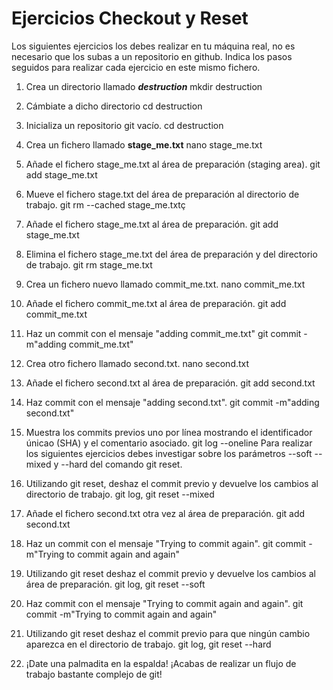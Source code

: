 # Ejercicios Checkout y Reset

Los siguientes ejercicios los debes realizar en tu máquina real, no es necesario que los subas a un repositorio en github. Indica los pasos seguidos para realizar cada ejercicio en este mismo fichero.

1. Crea un directorio llamado _**destruction**_
mkdir destruction
2. Cámbiate a dicho directorio
cd destruction
3. Inicializa un repositorio git vacío.
cd destruction
4. Crea un fichero llamado **stage_me.txt**
nano stage_me.txt
5. Añade el fichero stage_me.txt al área de preparación (staging area).
git add stage_me.txt
6. Mueve el fichero stage.txt del área de preparación al directorio de trabajo.
git rm --cached stage_me.txtç
7. Añade el fichero stage_me.txt al área de preparación.
git add stage_me.txt
8. Elimina el fichero stage_me.txt del área de preparación y del directorio de trabajo.
git rm stage_me.txt
9. Crea un fichero nuevo llamado commit_me.txt.
nano commit_me.txt
10. Añade el fichero commit_me.txt al área de preparación.
git add commit_me.txt
11. Haz un commit con el mensaje "adding commit_me.txt"
git commit -m"adding commit_me.txt"
12. Crea otro fichero llamado second.txt.
nano second.txt
13. Añade el fichero second.txt al área de preparación.
git add second.txt
14. Haz commit con el mensaje "adding second.txt".
 git commit -m"adding second.txt"
15. Muestra los commits previos uno por línea mostrando el identificador únicao (SHA) y el comentario asociado.
git log --oneline
Para realizar los siguientes ejercicios debes investigar sobre los parámetros --soft --mixed y --hard del comando git reset.

16. Utilizando git reset, deshaz el commit previo y devuelve los cambios al directorio de trabajo.
git log, git reset --mixed
17. Añade el fichero second.txt otra vez al área de preparación.
git add second.txt
18. Haz un commit con el mensaje "Trying to commit again".
git commit -m"Trying to commit again and again"
19. Utilizando git reset deshaz el commit previo y devuelve los cambios al área de preparación.
git log, git reset --soft
20. Haz commit con el mensaje "Trying to commit again and again".
git commit -m"Trying to commit again and again"
21. Utilizando git reset deshaz el commit previo para que ningún cambio aparezca en el directorio de trabajo.
git log, git reset --hard
22. ¡Date una palmadita en la espalda! ¡Acabas de realizar un flujo de trabajo bastante complejo de git!
    
